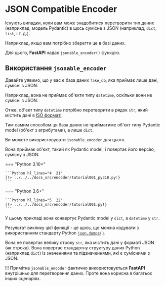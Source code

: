 # JSON Compatible Encoder

Існують випадки, коли вам може знадобитися перетворити тип даних (наприклад, модель Pydantic) в щось сумісне з JSON (наприклад, `dict`, `list`, і т. д.).

Наприклад, якщо вам потрібно зберегти це в базі даних.

Для цього, **FastAPI** надає `jsonable_encoder()` функцію.

## Використання `jsonable_encoder`

Давайте уявимо, що у вас є база даних `fake_db`, яка приймає лише дані, сумісні з JSON.

Наприклад, вона не приймає об'єкти типу `datetime`, оскільки вони не сумісні з JSON.

Отже, об'єкт типу `datetime` потрібно перетворити в рядок `str`, який містить дані в <a href="https://en.wikipedia.org/wiki/ISO_8601" class="external-link" target="_blank">ISO форматі</a>.

Тим самим способом ця база даних не прийматиме об'єкт типу Pydantic model (об'єкт з атрибутами), а лише `dict`.

Ви можете використовувати `jsonable_encoder` для цього.

Вона приймає об'єкт, такий як Pydantic model, і повертає його версію, сумісну з JSON:

=== "Python 3.10+"

    ```Python hl_lines="4  21"
    {!> ../../../docs_src/encoder/tutorial001_py310.py!}
    ```

=== "Python 3.6+"

    ```Python hl_lines="5  22"
    {!> ../../../docs_src/encoder/tutorial001.py!}
    ```

У цьому прикладі вона конвертує Pydantic model у `dict`, а `datetime` у `str`.

Результат виклику цієї функції - це щось, що можна кодувати з використанням стандарту Python <a href="https://docs.python.org/3/library/json.html#json.dumps" class="external-link" target="_blank">`json.dumps()`</a>.

Вона не повертає велику строку `str`, яка містить дані у форматі JSON (як строка). Вона повертає стандартну структуру даних Python (наприклад `dict`) із значеннями та підзначеннями, які є сумісними з JSON.

!!! Примітка
    `jsonable_encoder` фактично використовується **FastAPI** внутрішньо для перетворення даних. Проте вона корисна в багатьох інших сценаріях.
